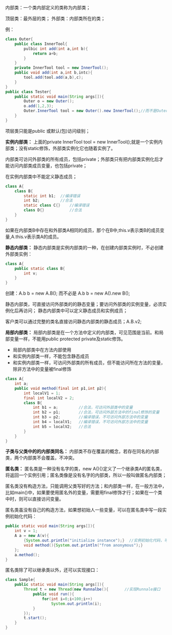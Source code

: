 内部类：一个类内部定义的类称为内部类；

顶层类：最外层的类；
外部类：内部类所在的类；

例：
```java
class Outer{
	public class InnerTool{
    	pulbic int add(int a,int b){
        	return a+b;
        }
    }
    private InnerTool tool = new InnerTool();
    public void add(int a,int b,intc){
		tool.add(tool.add(a,b),c);
    }
}
public class Tester{
	public static void main(String args[]){
    	Outer o = new Outer();
        o.add(1,2,3);
        Outer.InnerTool tool = new Outer().new InnerTool();//而不是Outer.InnerTool tool = new Outer.InnerTool();
    }
}

```
项层类只能是public 或默认(包)访问级别；

**实例内部类：**
上面的private InnerTool tool = new InnerTool();就是一个实例内部类；没有static修饰，外部类实例化它也随着实例了。

内部类可访问外部类的所有成员，包括private；外部类只有把内部类实例化后才能访问内部类成员变量，也包括private；

在实例内部类中不能定义静态成员；
```java
class A{
	class B{
    	static int b1;  //编译错误
        int b2;			//合法
        static class C{}	//编译错误
        class D{}			//合法
    }
}
```

如果在内部类B中存在和外部类A相同的成员，那个在B中,this.v表示类B的成员变量,A.this.v表示类A的成员。

**静态内部类：**
静态内部类是实例内部类的一种，在创建内部类实例时，不必创建外部类实例：
```java
class A{
	public static class B{
    	int v;
    }
}
```
创建：A.b b = new A.B();  而不必是  A.b b = new A().new B();

静态内部类，可直接访问外部类的的静态变量；要访问外部类的实例变量，必须实例化后再访问；
静态内部类中可以定义静态成员和实例成员；

客户类可以通过完整的类名直接访问静态内部类的静态成员；A.B.v2;

**局部内部类：**
局部内部类是在一个方法中定义的内部类，可见范围是当前。和局部变量一样，不能用public protected private及static修饰。

* 局部内部类中在方法内部使用
* 和实例内部类一样，不能包含静态成员
* 和实例内部类一样，可访问外部类的所有成员，但不能访问所在方法的变量，除非方法中的变量被final修饰

```java
class A{
	int a;
    public void method(final int p1,int p2){
    	int localV1 = 1;
        final int localV2 = 2;
        class B{
        	int b1 = a;			//合法，可访问外部类中的变量
            int b2 = p1;		//合法，可访问外部方法中的final修饰的变量
            int b3 = p2;		//编译错误，不可访问外部方法中的变量
            int b4 = localV1;	//编译错误，不可访问外部方法中的变量
            int b5 = localV2;   //合法
        }
    }
}
```
**子类与父类中的的内部类同名：**
内部类不存在覆盖的概念，若存在同名的内部类，两个内部类不会覆盖，不冲突。

**匿名类：**
匿名类是一种没有名字的类，new A(){}定义了一个继承类A的匿名类，将返回一个实例引用；匿名类像是没有名字的内部类，所以一般叫做匿名内部类；

匿名类没有构造方法，只能调用父类写好的方法；和内部类一样，在一般方法中，比如main()中，如果要使用匿名外的变量，需要用final修饰才行；如果在一个类中时，则可以直接访问变量。

匿名类虽没有自己的构造方法，如果想初始人一些变量，可以在匿名类中写一段实例初始化代码：
```java
public static void main(String args[]){
	int v = 1;
    A a = new A(v){
    	{System.out.println("initialize instance");}  //实例初始化代码，可达到与构造方法一样的效果
        void method(){System.out.println("from anonymous");}
    };
    a.method();
}
```

匿名类除了可以继承类以外，还可以实现接口：
```java
class Sample{
	public static void main(String args[]){
    	Thread t = new Thread(new Runnalbe(){		//实现Runnale接口
        	public void run(){
            	for(int i=0;i<100;i++)
                	System.out.println(i);
            }
        });
        t.start();
    }
}
```

















